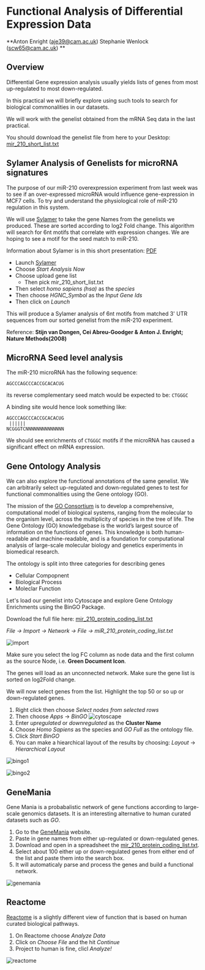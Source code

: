 # Functional Analysis of Differential Expression Data

**Anton Enright (aje39@cam.ac.uk)  Stephanie Wenlock (scw65@cam.ac.uk) **

## Overview 

Differential Gene expression analysis usually yields lists of genes from most up-regulated to most down-regulated.

In this practical we will briefly explore using such tools to search for biological commonalities in our datasets.

We will work with the genelist obtained from the mRNA Seq data in the last practical.

You should download the genelist file from here to your Desktop:
[mir_210_short_list.txt](https://github.com/EnrightLab/Courses-and-Practicals/blob/master/Cambridge_BBS/Functional_Analysis/mir_210_short_list.txt)

## Sylamer Analysis of Genelists for microRNA signatures

The purpose of our miR-210 overexpression experiment from last week was to see if an over-expressed microRNA would influence gene-expression in MCF7 cells. To try and understand the physiological role of miR-210 regulation in this system.

We will use [Sylamer](http://wwwdev.ebi.ac.uk/enright-dev/sylarray2/) to take the gene Names from the genelists we produced. These are sorted according to log2 Fold change. This algorithm will search for 6nt motifs that correlate with expression changes. We are hoping to see a motif for the seed match to miR-210.

Information about Sylamer is in this short presentation:
[PDF](https://github.com/EnrightLab/Courses-and-Practicals/blob/master/Cambridge_BBS/Functional_Analysis/bbs_short_talk.pdf)


* Launch [Sylamer](http://wwwdev.ebi.ac.uk/enright-dev/sylarray2/)
* Choose *Start Analysis Now*
* Choose upload gene list
  * Then pick mir_210_short_list.txt
* Then select *homo sapiens (hsa)* as the *species*
* Then choose *HGNC_Symbol* as the *Input Gene Ids* 
* Then click on *Launch*

This will produce a Sylamer analysis of 6nt motifs from matched 3' UTR sequences from our sorted genelist from the miR-210 experiment.

Reference: **Stijn van Dongen, Cei Abreu-Goodger & Anton J. Enright; Nature Methods(2008)**

## MicroRNA Seed level analysis

The miR-210 microRNA has the following sequence:
```
AGCCCAGCCCACCGCACACUG
```

its reverse complementary seed match would be expected to be: ```CTGGGC```

A binding site would hence look something like:
```
AGCCCAGCCCACCGCACACUG
 ||||||
NCGGGTCNNNNNNNNNNNNNN
```

We should see enrichments of ```CTGGGC``` motifs if the microRNA has caused a significant effect on mRNA expression.

## Gene Ontology Analysis

We can also explore the functional annotations of the same genelist. We can arbitrarily select up-regulated and down-regulated genes to test for functional commonalities using the Gene ontology (GO).

The mission of the [GO Consortium](http://geneontology.org) is to develop a comprehensive, computational model of biological systems, ranging from the molecular to the organism level, across the multiplicity of species in the tree of life. The Gene Ontology (GO) knowledgebase is the world’s largest source of information on the functions of genes. This knowledge is both human-readable and machine-readable, and is a foundation for computational analysis of large-scale molecular biology and genetics experiments in biomedical research.

The ontology is split into three categories for describing genes

* Cellular Compopnent
* Biological Process
* Moleclar Function

Let's load our genelist into Cytoscape and explore Gene Ontology Enrichments using the BinGO Package.

Download the full file here:
[mir_210_protein_coding_list.txt](https://github.com/EnrightLab/Courses-and-Practicals/blob/master/Cambridge_BBS/Functional_Analysis/mir_210_protein_coding_list.txt)

*File -> Import -> Network -> File -> miR_210_protein_coding_list.txt*

![import](https://github.com/EnrightLab/Courses-and-Practicals/blob/master/Cambridge_BBS/Functional_Analysis/import.png)

Make sure you select the log FC column as node data and the first column as the source Node, i.e. **Green Document Icon**.


The genes will load as an unconnected network. Make sure the gene list is sorted on log2Fold change.

We will now select genes from the list. Highlight the top 50 or so up or down-regulated genes.
1. Right click then choose *Select nodes from selected rows*
2. Then choose *Apps* -> *BinGO*
![cytoscape](https://github.com/EnrightLab/Courses-and-Practicals/blob/master/Cambridge_BBS/Functional_Analysis/genelist.png)
3. Enter *upregulated* or *downregulated* as the **Cluster Name**
4. Choose *Homo Sapiens* as the species and *GO Full* as the ontology file.
5. Click *Start BinGO*
6. You can make a hiearchical layout of the results by choosing:
  *Layout* -> *Hierarchical Layout*

![bingo1](https://github.com/EnrightLab/Courses-and-Practicals/blob/master/Cambridge_BBS/Functional_Analysis/bingo.png)

![bingo2](https://github.com/EnrightLab/Courses-and-Practicals/blob/master/Cambridge_BBS/Functional_Analysis/bingo_result.png)

## GeneMania

Gene Mania is a probabalistic network of gene functions according to large-scale genomics datasets. It is an interesting alternative to human curated datasets such as *GO*. 

1. Go to the [GeneMania](https://genemania.org) website. 
2. Paste in gene names from either up-regulated or down-regulated genes.
3. Download and open in a spreadsheet the [mir_210_protein_coding_list.txt](https://github.com/EnrightLab/Courses-and-Practicals/blob/master/Cambridge_BBS/Functional_Analysis/mir_210_protein_coding_list.txt).
4. Select about 100 either up or down-regulated genes from either end of the list and paste them into the search box.
5. It will automaticaly parse and process the genes and build a functional network.

![genemania](https://github.com/EnrightLab/Courses-and-Practicals/blob/master/Cambridge_BBS/Functional_Analysis/GeneMania.png)

## Reactome

[Reactome](http://www.reactome.org) is a slightly different view of function that is based on human curated biological pathways.

1. On Reactome choose *Analyze Data*
2. Click on *Choose File* and the hit *Continue*
3. Project to human is fine, clicl *Analyze!*

![reactome](https://github.com/EnrightLab/Courses-and-Practicals/blob/master/Cambridge_BBS/Functional_Analysis/reactome.png)
